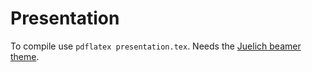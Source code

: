 # Presentation

To compile use `pdflatex presentation.tex`. Needs the [Juelich beamer theme](https://github.com/INM-6/inm6-templates/tree/master/talk/latex_official).
